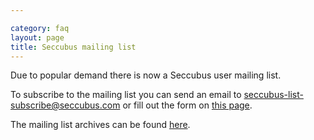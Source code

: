 ```yaml
---

category: faq
layout: page
title: Seccubus mailing list
---
```

Due to popular demand there is now a Seccubus user mailing list.

To subscribe to the mailing list you can send an email to [seccubus-list-
subscribe@seccubus.com](mailto:seccubus-list-subscribe@seccubus.com) or fill
out the form on [this page](../../mailing_list/subscribe).

The mailing list archives can be found [here](../../mailing_list/archive).
